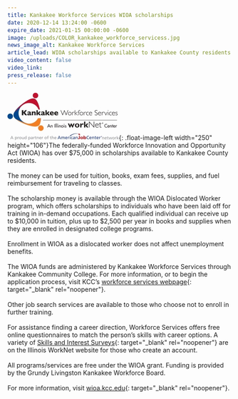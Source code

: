 ```yaml
---
title: Kankakee Workforce Services WIOA scholarships
date: 2020-12-14 13:24:00 -0600
expire_date: 2021-01-15 00:00:00 -0600
image: /uploads/COLOR_kankakee_workforce_servicess.jpg
news_image_alt: Kankakee Workforce Services
article_lead: WIOA scholarships available to Kankakee County residents.
video_content: false
video_link:
press_release: false
---
```


![](/uploads/kankakee-workforce-services-for-web.jpg){: .float-image-left width="250" height="106"}The federally-funded Workforce Innovation and Opportunity Act (WIOA) has over $75,000 in scholarships available to Kankakee County residents.<br><br>The money can be used for tuition, books, exam fees, supplies, and fuel reimbursement for traveling to classes.&nbsp;<br><br>The scholarship money is available through the WIOA Dislocated Worker program, which offers scholarships to individuals who have been laid off for training in in-demand occupations. Each qualified individual can receive up to $10,000 in tuition, plus up to $2,500 per year in books and supplies when they are enrolled in designated college programs.<br><br>Enrollment in WIOA as a dislocated worker does not affect unemployment benefits.<br><br>The WIOA funds are administered by Kankakee Workforce Services through Kankakee Community College. For more information, or to begin the application process, visit KCC’s [workforce services webpage](https://wioa.kcc.edu/){: target="_blank" rel="noopener"}.<br><br>Other job search services are available to those who choose not to enroll in further training.<br><br>For assistance finding a career direction, Workforce Services offers free online questionnaires to match the person’s skills with career options. A variety of [Skills and Interest Surveys](https://www.illinoisworknet.com/explore/Pages/SkillandInterestSurveys.aspx){: target="_blank" rel="noopener"} are on the Illinois WorkNet website for those who create an account.<br><br>All programs/services are free under the WIOA grant. Funding is provided by the Grundy Livingston Kankakee Workforce Board.&nbsp;<br><br>For more information, visit [wioa.kcc.edu](https://wioa.kcc.edu/){: target="_blank" rel="noopener"}.<br>&nbsp;
